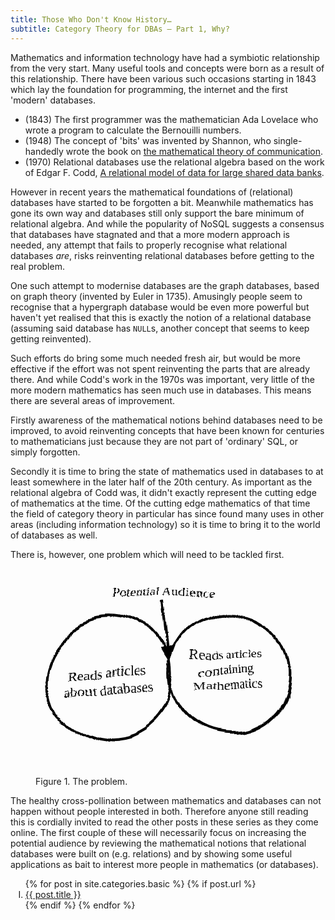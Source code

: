 ```yaml
---
title: Those Who Don't Know History…
subtitle: Category Theory for DBAs — Part 1, Why?
---
```


Mathematics and information technology have had a symbiotic relationship from the very start. Many useful tools and concepts were born as a result of this relationship. There have been various such occasions starting in 1843 which lay the foundation for programming, the internet and the first 'modern' databases. 

- (1843) The first programmer was the mathematician Ada Lovelace who wrote a program to calculate the Bernouilli numbers. 
- (1948) The concept of 'bits' was invented by Shannon, who single-handedly wrote the book on [the mathematical theory of communication](https://ieeexplore.ieee.org/document/6773024). 
- (1970) Relational databases use the relational algebra based on the work of Edgar F. Codd, [A relational model of data for large shared data banks](https://dl.acm.org/doi/10.1145/362384.362685).

However in recent years the mathematical foundations of (relational) databases have started to be forgotten a bit. Meanwhile mathematics has gone its own way and databases still only support the bare minimum of relational algebra. And while the popularity of NoSQL suggests a consensus that databases have stagnated and that a more modern approach is needed, any attempt that fails to properly recognise what relational databases *are*, risks reinventing relational databases before getting to the real problem.

One such attempt to modernise databases are the graph databases, based on graph theory (invented by Euler in 1735). Amusingly people seem to recognise that a hypergraph database would be even more powerful but haven't yet realised that this is exactly the notion of a relational database (assuming said database has `NULL`s, another concept that seems to keep getting reinvented).

Such efforts do bring some much needed fresh air, but would be more effective if the effort was not spent reinventing the parts that are already there. And while Codd's work in the 1970s was important, very little of the more modern mathematics has seen much use in databases. This means there are several areas of improvement.

Firstly awareness of the mathematical notions behind databases need to be improved, to avoid reinventing concepts that have been known for centuries to mathematicians just because they are not part of 'ordinary' SQL, or simply forgotten. 

Secondly it is time to bring the state of mathematics used in databases to at least somewhere in the later half of the 20th century. As important as the relational algebra of Codd was, it didn't exactly represent the cutting edge of mathematics at the time. Of the cutting edge mathematics of that time the field of category theory in particular has since found many uses in other areas (including information technology) so it is time to bring it to the world of databases as well.

There is, however, one problem which will need to be tackled first. 

<figure>
<svg viewBox="0 0 100 75" xmlns="http://www.w3.org/2000/svg">
<defs>
<filter id="sketch">
    <feTurbulence type="turbulence" baseFrequency="0.01" numOctaves="3" result="noise" />
    <feDisplacementMap in="SourceGraphic" in2="noise" scale="10" xChannelSelector="R" yChannelSelector="G"/>
</filter>
<filter id="blackboard">
    <feFlood flood-color="rgb(255,240,255)" result="background" />
    <feBlend mode="normal" in="SourceGraphic" in2="background" />
    <feComponentTransfer>
        <feFuncR type="table" tableValues="1 0"/>
        <feFuncG type="table" tableValues="1 0"/>
        <feFuncB type="table" tableValues="1 0"/>
    </feComponentTransfer>
</filter>
<marker
      id="arrow"
      viewBox="0 0 10 10"
      refX="8"
      refY="5"
      markerUnits="strokeWidth"
      markerWidth="6" markerHeight="6"
      orient="auto-start-reverse">
      <path d="M 0 0 L 10 5 L 0 10 z" fill="black"/>
</marker>
</defs>
<g style="filter: url(#sketch); font-family: 'Comic Sans MS', 'Comic Sans',cursive;">
<circle cx="25" cy="40" r="23" fill="none" stroke="black"/>
<circle cx="70" cy="40" r="23" fill="none" stroke="black"/>
<line x1="45" y1="12" x2="47.5" y2="35" marker-end="url(#arrow)" stroke="black" />
<text x="45" y="10" style="font-size: 5px;" text-anchor="middle">
Potential Audience
</text>
<text x="25" y="40" style="font-size: 5px;" text-anchor="middle">
<tspan x="25">Reads articles</tspan>
<tspan x="25" dy="1.2em">about databases</tspan>
</text>
<text x="70" y="35" style="font-size: 5px;" text-anchor="middle">
<tspan x="70">Reads articles</tspan>
<tspan x="70" dy="1.2em">containing</tspan>
<tspan x="70" dy="1.2em">Mathematics</tspan>
</text>
</g>
</svg>

Figure 1. The problem.
</figure>

The healthy cross-pollination between mathematics and databases can not happen without people interested in both. Therefore anyone still reading this is cordially invited to read the other posts in these series as they come online. The first couple of these will necessarily focus on increasing the potential audience by reviewing the mathematical notions that relational databases were built on (e.g. relations) and by showing some useful applications as bait to interest more people in mathematics (or databases).

<ol type="I">
  {% for post in site.categories.basic %}
    {% if post.url %}
    <li values="{{ forloop.index }}"><a href="{{ post.url }}">{{ post.title }}</a></li>
    {% endif %}
  {% endfor %}
</ol>